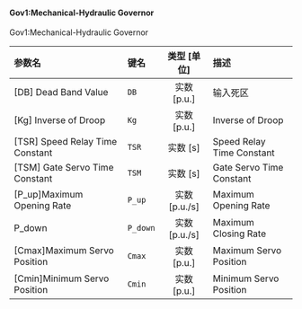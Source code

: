 <!--
DO NOT EDIT THIS FILE DIRECTLY.
This file is generated by tools/comp-docs.js.
All changes will be overwritten by regeneration.
-->

<slot class="model-parameters">

#### Gov1:Mechanical\-Hydraulic Governor

Gov1:Mechanical-Hydraulic Governor

| 参数名 | 键名 | 类型 [单位] | 描述 |
|:------ |:---- |:-----------:|:---- |
| \[DB\] Dead Band Value | `DB` | 实数 [p\.u\.] | 输入死区 |
| \[Kg\] Inverse of Droop | `Kg` | 实数 [p\.u\.] | Inverse of Droop |
| \[TSR\] Speed Relay Time Constant | `TSR` | 实数 [s] | Speed Relay Time Constant |
| \[TSM\] Gate Servo Time Constant | `TSM` | 实数 [s] | Gate Servo Time Constant |
| \[P\_up\]Maximum Opening Rate | `P_up` | 实数 [p\.u\./s] | Maximum Opening Rate |
| P\_down | `P_down` | 实数 [p\.u\./s] | Maximum Closing Rate |
| \[Cmax\]Maximum Servo Position | `Cmax` | 实数 [p\.u\.] | Maximum Servo Position |
| \[Cmin\]Minimum Servo Position | `Cmin` | 实数 [p\.u\.] | Minimum Servo Position |


</slot>
